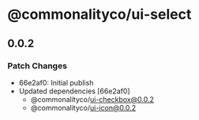 # @commonalityco/ui-select

## 0.0.2

### Patch Changes

- 66e2af0: Initial publish
- Updated dependencies [66e2af0]
  - @commonalityco/ui-checkbox@0.0.2
  - @commonalityco/ui-icon@0.0.2
